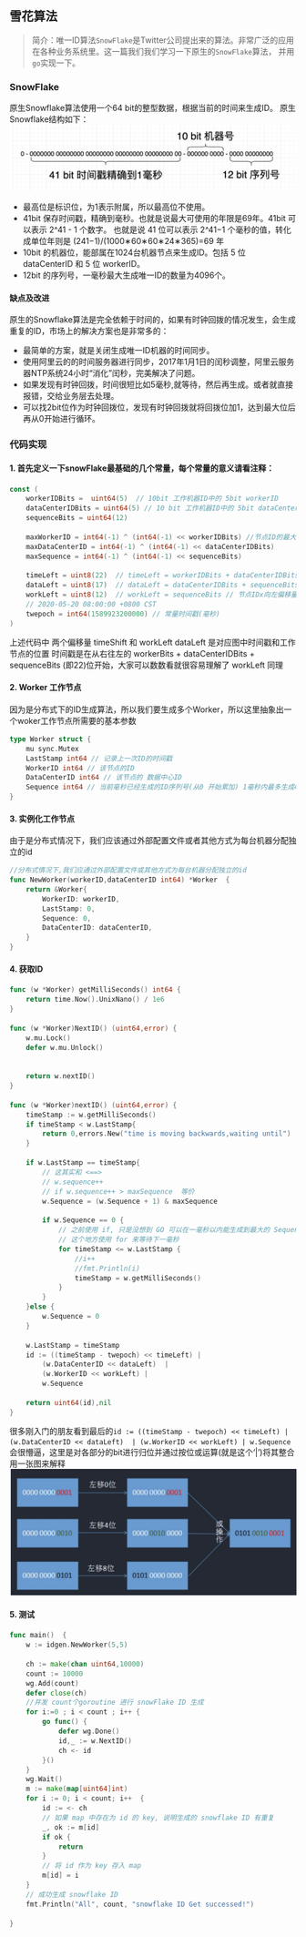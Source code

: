 ## 雪花算法

> 简介：唯一ID算法`SnowFlake`是Twitter公司提出来的算法。非常广泛的应用在各种业务系统里。这一篇我们我们学习一下原生的`SnowFlake`算法，
> 并用`go`实现一下。


### SnowFlake

原生Snowflake算法使用一个64 bit的整型数据，根据当前的时间来生成ID。 原生Snowflake结构如下：
![](./snowFlake.png)

- 最高位是标识位，为1表示附属，所以最高位不使用。
- 41bit 保存时间戳，精确到毫秒。也就是说最大可使用的年限是69年。41bit 可以表示 2^41 - 1  个数字。
也就是说 41 位可以表示 2^41−1 个毫秒的值，转化成单位年则是 (241−1)/(1000∗60∗60∗24∗365)=69 年
- 10bit 的机器位，能部属在1024台机器节点来生成ID。包括 5 位 dataCenterID 和 5 位 workerID。
- 12bit 的序列号，一毫秒最大生成唯一ID的数量为4096个。


#### 缺点及改进

原生的Snowflake算法是完全依赖于时间的，如果有时钟回拨的情况发生，会生成重复的ID，市场上的解决方案也是非常多的：

- 最简单的方案，就是关闭生成唯一ID机器的时间同步。
- 使用阿里云的的时间服务器进行同步，2017年1月1日的闰秒调整，阿里云服务器NTP系统24小时“消化”闰秒，完美解决了问题。
- 如果发现有时钟回拨，时间很短比如5毫秒,就等待，然后再生成。或者就直接报错，交给业务层去处理。
- 可以找2bit位作为时钟回拨位，发现有时钟回拨就将回拨位加1，达到最大位后再从0开始进行循环。


### 代码实现

#### 1. 首先定义一下snowFlake最基础的几个常量，每个常量的意义请看注释：

```go
const (
	workerIDBits =  uint64(5)  // 10bit 工作机器ID中的 5bit workerID
	dataCenterIDBits = uint64(5) // 10 bit 工作机器ID中的 5bit dataCenterID
	sequenceBits = uint64(12)

	maxWorkerID = int64(-1) ^ (int64(-1) << workerIDBits) //节点ID的最大值 用于防止溢出
	maxDataCenterID = int64(-1) ^ (int64(-1) << dataCenterIDBits)
	maxSequence = int64(-1) ^ (int64(-1) << sequenceBits)

	timeLeft = uint8(22)  // timeLeft = workerIDBits + dataCenterIDBits + sequenceBits // 时间戳向左偏移量
	dataLeft = uint8(17)  // dataLeft = dataCenterIDBits + sequenceBits
	workLeft = uint8(12)  // workLeft = sequenceBits // 节点IDx向左偏移量
	// 2020-05-20 08:00:00 +0800 CST
	twepoch = int64(1589923200000) // 常量时间戳(毫秒)
)

```
上述代码中 两个偏移量 timeShift 和 workLeft dataLeft 是对应图中时间戳和工作节点的位置
时间戳是在从右往左的 workerBits + dataCenterIDBits + sequenceBits (即22)位开始，大家可以数数看就很容易理解了
workLeft 同理

#### 2. Worker 工作节点

因为是分布式下的ID生成算法，所以我们要生成多个Worker，所以这里抽象出一个woker工作节点所需要的基本参数

```go
type Worker struct {
	mu sync.Mutex
	LastStamp int64 // 记录上一次ID的时间戳
	WorkerID int64 // 该节点的ID
	DataCenterID int64 // 该节点的 数据中心ID
	Sequence int64 // 当前毫秒已经生成的ID序列号(从0 开始累加) 1毫秒内最多生成4096个ID
}
```

#### 3. 实例化工作节点

由于是分布式情况下，我们应该通过外部配置文件或者其他方式为每台机器分配独立的id

```go
//分布式情况下,我们应通过外部配置文件或其他方式为每台机器分配独立的id
func NewWorker(workerID,dataCenterID int64) *Worker  {
	return &Worker{
		WorkerID: workerID,
		LastStamp: 0,
		Sequence: 0,
		DataCenterID: dataCenterID,
	}
}
```

#### 4. 获取ID

```go
func (w *Worker) getMilliSeconds() int64 {
	return time.Now().UnixNano() / 1e6
}

func (w *Worker)NextID() (uint64,error) {
	w.mu.Lock()
	defer w.mu.Unlock()


	return w.nextID()
}

func (w *Worker)nextID() (uint64,error) {
	timeStamp := w.getMilliSeconds()
	if timeStamp < w.LastStamp{
		return 0,errors.New("time is moving backwards,waiting until")
	}

	if w.LastStamp == timeStamp{
		// 这其实和 <==>
		// w.sequence++
		// if w.sequence++ > maxSequence  等价
		w.Sequence = (w.Sequence + 1) & maxSequence

		if w.Sequence == 0 {
			// 之前使用 if, 只是没想到 GO 可以在一毫秒以内能生成到最大的 Sequence, 那样就会导致很多重复的
			// 这个地方使用 for 来等待下一毫秒
			for timeStamp <= w.LastStamp {
				//i++
				//fmt.Println(i)
				timeStamp = w.getMilliSeconds()
			}
		}
	}else {
		w.Sequence = 0
	}

	w.LastStamp = timeStamp
	id := ((timeStamp - twepoch) << timeLeft) |
		(w.DataCenterID << dataLeft)  |
		(w.WorkerID << workLeft) |
		w.Sequence

	return uint64(id),nil
}
```

很多刚入门的朋友看到最后的`id := ((timeStamp - twepoch) << timeLeft) |
              		(w.DataCenterID << dataLeft)  |
              		(w.WorkerID << workLeft) |
              		w.Sequence`
会很懵逼，这里是对各部分的bit进行归位并通过按位或运算(就是这个‘|’)将其整合
     用一张图来解释
     ![](bit.png)


#### 5. 测试

```go
func main()  {
	w := idgen.NewWorker(5,5)

	ch := make(chan uint64,10000)
	count := 10000
	wg.Add(count)
	defer close(ch)
	//并发 count个goroutine 进行 snowFlake ID 生成
	for i:=0 ; i < count ; i++ {
		go func() {
			defer wg.Done()
			id,_ := w.NextID()
			ch <- id
		}()
	}
	wg.Wait()
	m := make(map[uint64]int)
	for i := 0; i < count; i++  {
		id := <- ch
		// 如果 map 中存在为 id 的 key, 说明生成的 snowflake ID 有重复
		_, ok := m[id]
		if ok {
			return
		}
		// 将 id 作为 key 存入 map
		m[id] = i
	}
	// 成功生成 snowflake ID
	fmt.Println("All", count, "snowflake ID Get successed!")

}
```